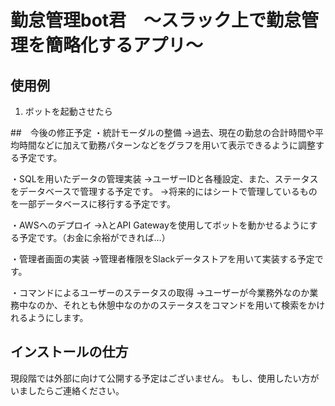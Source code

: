 # 勤怠管理bot君　〜スラック上で勤怠管理を簡略化するアプリ〜
## 使用例
1. ボットを起動させたら

##　今後の修正予定
・統計モーダルの整備
→過去、現在の勤怠の合計時間や平均時間などに加えて勤務パターンなどをグラフを用いて表示できるように調整する予定です。

・SQLを用いたデータの管理実装
→ユーザーIDと各種設定、また、ステータスをデータベースで管理する予定です。
→将来的にはシートで管理しているものを一部データベースに移行する予定です。

・AWSへのデプロイ
→λとAPI Gatewayを使用してボットを動かせるようにする予定です。（お金に余裕ができれば…）

・管理者画面の実装
→管理者権限をSlackデータストアを用いて実装する予定です。

・コマンドによるユーザーのステータスの取得
→ユーザーが今業務外なのか業務中なのか、それとも休憩中なのかのステータスをコマンドを用いて検索をかけれるようにします。

## インストールの仕方
現段階では外部に向けて公開する予定はございません。
もし、使用したい方がいましたらご連絡ください。
